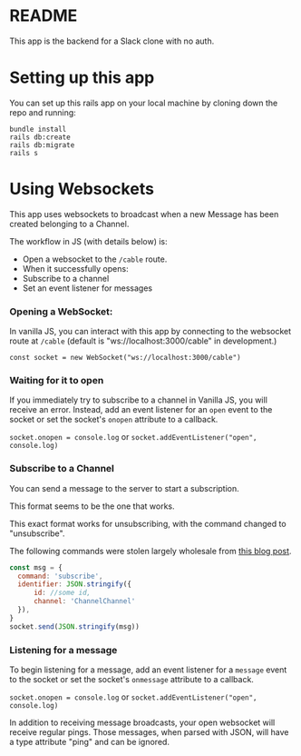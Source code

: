 # README

This app is the backend for a Slack clone with no auth.

# Setting up this app

You can set up this rails app on your local machine by cloning down the repo and running:

```
bundle install
rails db:create
rails db:migrate
rails s
```

# Using Websockets

This app uses websockets to broadcast when a new Message has been created belonging to a Channel.

The workflow in JS (with details below) is:

- Open a websocket to the `/cable` route.
- When it successfully opens:
- Subscribe to a channel
- Set an event listener for messages

### Opening a WebSocket:
In vanilla JS, you can interact with this app by connecting to the websocket route at `/cable` (default is "ws://localhost:3000/cable" in development.)

`const socket = new WebSocket("ws://localhost:3000/cable")`

### Waiting for it to open

If you immediately try to subscribe to a channel in Vanilla JS, you will receive an error. Instead, add an event listener for an `open` event to the socket or set the socket's `onopen` attribute to a callback.

`socket.onopen = console.log`
or
`socket.addEventListener("open", console.log)`

### Subscribe to a Channel

You can send a message to the server to start a subscription.

This format seems to be the one that works.

This exact format works for unsubscribing, with the command changed to "unsubscribe".

The following commands were stolen largely wholesale from [this blog post](https://medium.com/@valentinowong/using-rails-action-cable-with-a-vanilla-javascript-front-end-1e00ed90067e).

```JavaScript
const msg = {
  command: 'subscribe',
  identifier: JSON.stringify({
      id: //some id,
      channel: 'ChannelChannel'
  }),
}
socket.send(JSON.stringify(msg))
```

### Listening for a message

To begin listening for a message, add an event listener for a `message` event to the socket or set the socket's `onmessage` attribute to a callback.

`socket.onopen = console.log`
or
`socket.addEventListener("open", console.log)`

In addition to receiving message broadcasts, your open websocket will receive regular pings. Those messages, when parsed with JSON, will have a type attribute "ping" and can be ignored.
